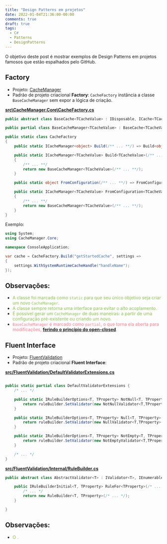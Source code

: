 ```yaml
---
title: "Design Patterns em projetos"
date: 2022-01-04T21:36:00-00:00
comments: true
draft: true
tags:
  - C#
  - Patterns
  - DesignPatterns
---
```


O objetivo deste post é mostrar exemplos de Design Patterns em projetos famosos que estão espalhados pelo GitHub.

## Factory

- Projeto: [CacheManager](https://github.com/MichaCo/CacheManager/) <br>
- Padrão de projeto criacional **Factory**: `CacheFactory` instância a classe `BaseCacheManager` sem expor a lógica de criação.

<b>[src\CacheManager.Core\CacheFactory.cs](https://github.com/MichaCo/CacheManager/blob/dev/src/CacheManager.Core/CacheFactory.cs)</b>
```csharp
public abstract class BaseCache<TCacheValue> : IDisposable, ICache<TCacheValue> { }

public partial class BaseCacheManager<TCacheValue> : BaseCache<TCacheValue>, ICacheManager<TCacheValue>, IDisposable { }

public static class CacheFactory
{
    public static ICacheManager<object> Build(/** ... **/) => Build<object>(/** ... **/);

    public static ICacheManager<TCacheValue> Build<TCacheValue>(/** ... **/)
    {
        /** ... **/
        return new BaseCacheManager<TCacheValue>(/** ... **/);
    }

    public static object FromConfiguration(/** ... **/) => FromConfiguration<object>(/** ... **/);

    public static ICacheManager<TCacheValue> FromConfiguration<TCacheValue>(/** ... **/)
    {
        /** ... **/
        return new BaseCacheManager<TCacheValue>(/** ... **/);
    }
}
```

Exemplo:
```csharp
using System;
using CacheManager.Core;

namespace ConsoleApplication;

var cache = CacheFactory.Build("getStartedCache", settings =>
{
    settings.WithSystemRuntimeCacheHandle("handleName");
});
```

## Observações:
- <span style="color:#8bc34a;">A classe foi marcada como `static` para que seu único objetivo seja criar um novo `CacheManager`.</span>
- <span style="color:#8bc34a;">A classe sempre retorna uma interface para evitar o alto acoplamento.</span>
- <span style="color:#8bc34a;">É possível gerar um `CacheManager` de duas maneiras: a partir de uma configuração pré-existente ou criando um novo.</span>
- <span style="color:#ff7a8c;">`BaseCacheManager` é marcado como `partial`, o que torna ela aberta para modificações, <b>[ferindo o princípio do open-closed](http://www.fascinatedwithsoftware.com/blog/post/2012/06/17/Partial-Classes-as-Design-Elements.aspx)</b>.  </span>


## Fluent Interface

- Projeto: [FluentValidation](https://github.com/FluentValidation/FluentValidation) <br>
- Padrão de projeto criacional **Fluent Interface**: 

<b>[src/FluentValidation/DefaultValidatorExtensions.cs](https://github.com/FluentValidation/FluentValidation/blob/main/src/FluentValidation/DefaultValidatorExtensions.cs)</b>
```csharp

public static partial class DefaultValidatorExtensions {
    /* ... */

    public static IRuleBuilderOptions<T, TProperty> NotNull<T, TProperty>(this IRuleBuilder<T, TProperty> ruleBuilder) {
        return ruleBuilder.SetValidator(new NotNullValidator<T,TProperty>());
    }

    public static IRuleBuilderOptions<T, TProperty> Null<T, TProperty>(this IRuleBuilder<T, TProperty> ruleBuilder) {
        return ruleBuilder.SetValidator(new NullValidator<T,TProperty>());
    }

    public static IRuleBuilderOptions<T, TProperty> NotEmpty<T, TProperty>(this IRuleBuilder<T, TProperty> ruleBuilder) {
        return ruleBuilder.SetValidator(new NotEmptyValidator<T,TProperty>());
    }

    /* ... */
}
```

<b>[src/FluentValidation/Internal/RuleBuilder.cs](https://github.com/FluentValidation/FluentValidation/blob/main/src/FluentValidation/Internal/RuleBuilder.cs)</b>
```csharp
public abstract class AbstractValidator<T> : IValidator<T>, IEnumerable<IValidationRule> {

    public IRuleBuilderInitial<T, TProperty> RuleFor<TProperty>(/* ... */) {
        /* ... */
        return new RuleBuilder<T, TProperty>(/* ... */);
    }

}
```

## Observações:
- <span style="color:#8bc34a;">O .</span>